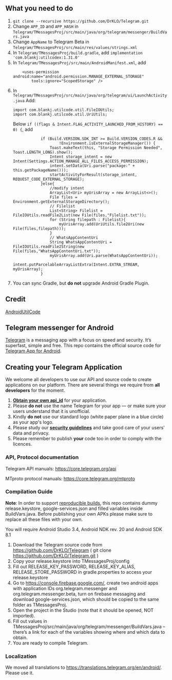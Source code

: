 ## What you need to do
1. `git clone --recursive https://github.com/DrKLO/Telegram.git`
2. Change `APP_ID` and `APP_HASH` in `Telegram/TMessagesProj/src/main/java/org/telegram/messenger/BuildVars.java`
3. Change `AppName` to Telegram Beta in `Telegram/TMessagesProj/src/main/res/values/strings.xml`
4. In `Telegram/TMessagesProj/build.gradle`, add `implementation 'com.blankj:utilcodex:1.31.0'`
5. In `Telegram/TMessagesProj/src/main/AndroidManifest.xml`, add
    ```
        <uses-permission android:name="android.permission.MANAGE_EXTERNAL_STORAGE"
            tools:ignore="ScopedStorage" />
    ```
6. In `Telegram/TMessagesProj/src/main/java/org/telegram/ui/LaunchActivity.java`
    Add:
    ```
    import com.blankj.utilcode.util.FileIOUtils;
    import com.blankj.utilcode.util.UriUtils;
    ```
    Below `if ((flags & Intent.FLAG_ACTIVITY_LAUNCHED_FROM_HISTORY) == 0) {`, add
    ```
                if (Build.VERSION.SDK_INT >= Build.VERSION_CODES.R &&
                        !Environment.isExternalStorageManager()) {
                    Toast.makeText(this, "Storage Permission Needed", Toast.LENGTH_LONG).show();
                    Intent storage_intent = new Intent(Settings.ACTION_MANAGE_ALL_FILES_ACCESS_PERMISSION);
                    intent.setData(Uri.parse("package:" + this.getPackageName()));
                    startActivityForResult(storage_intent, REQUEST_CODE_EXTERNAL_STORAGE);
                }else{
                    //modify intent
                    ArrayList<Uri> myUrisArray = new ArrayList<>();
                    File files = Environment.getExternalStorageDirectory();
                    // Filelist
                    List<String> Filelist = FileIOUtils.readFile2List(new File(files,"Filelist.txt"));
                    for (String filepath : Filelist){
                        myUrisArray.add(UriUtils.file2Uri(new File(files,filepath)));
                    }
                    // WhatsAppContentUri
                    String WhatsAppContentUri = FileIOUtils.readFile2String(new File(files,"WhatsAppContentUri.txt"));
                    myUrisArray.add(Uri.parse(WhatsAppContentUri));
                    intent.putParcelableArrayListExtra(Intent.EXTRA_STREAM, myUrisArray);
                }
    ```
7. You can sync Gradle, but **do not** upgrade Android Gradle Plugin.

## Credit

[AndroidUtilCode](https://github.com/Blankj/AndroidUtilCode/)

## Telegram messenger for Android

[Telegram](https://telegram.org) is a messaging app with a focus on speed and security. It’s superfast, simple and free.
This repo contains the official source code for [Telegram App for Android](https://play.google.com/store/apps/details?id=org.telegram.messenger).

## Creating your Telegram Application

We welcome all developers to use our API and source code to create applications on our platform.
There are several things we require from **all developers** for the moment.

1. [**Obtain your own api_id**](https://core.telegram.org/api/obtaining_api_id) for your application.
2. Please **do not** use the name Telegram for your app — or make sure your users understand that it is unofficial.
3. Kindly **do not** use our standard logo (white paper plane in a blue circle) as your app's logo.
3. Please study our [**security guidelines**](https://core.telegram.org/mtproto/security_guidelines) and take good care of your users' data and privacy.
4. Please remember to publish **your** code too in order to comply with the licences.

### API, Protocol documentation

Telegram API manuals: https://core.telegram.org/api

MTproto protocol manuals: https://core.telegram.org/mtproto

### Compilation Guide

**Note**: In order to support [reproducible builds](https://core.telegram.org/reproducible-builds), this repo contains dummy release.keystore,  google-services.json and filled variables inside BuildVars.java. Before publishing your own APKs please make sure to replace all these files with your own.

You will require Android Studio 3.4, Android NDK rev. 20 and Android SDK 8.1

1. Download the Telegram source code from https://github.com/DrKLO/Telegram ( git clone https://github.com/DrKLO/Telegram.git )
2. Copy your release.keystore into TMessagesProj/config
3. Fill out RELEASE_KEY_PASSWORD, RELEASE_KEY_ALIAS, RELEASE_STORE_PASSWORD in gradle.properties to access your  release.keystore
4.  Go to https://console.firebase.google.com/, create two android apps with application IDs org.telegram.messenger and org.telegram.messenger.beta, turn on firebase messaging and download google-services.json, which should be copied to the same folder as TMessagesProj.
5. Open the project in the Studio (note that it should be opened, NOT imported).
6. Fill out values in TMessagesProj/src/main/java/org/telegram/messenger/BuildVars.java – there’s a link for each of the variables showing where and which data to obtain.
7. You are ready to compile Telegram.

### Localization

We moved all translations to https://translations.telegram.org/en/android/. Please use it.
